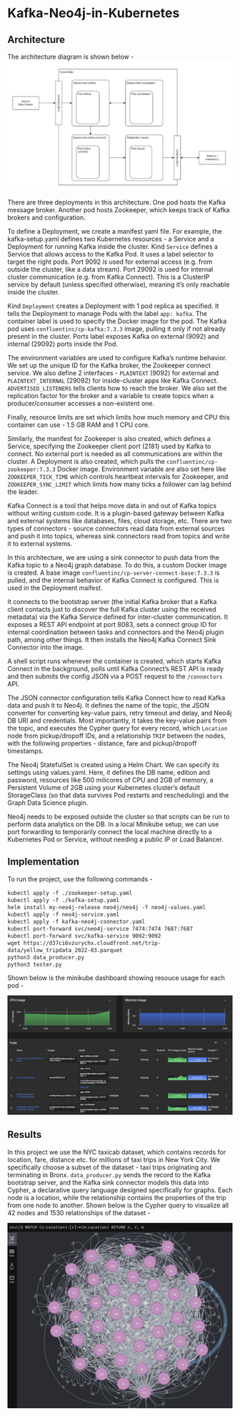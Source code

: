 # Kafka-Neo4j-in-Kubernetes

## Architecture
The architecture diagram is shown below -
![](Architecture.png)

There are three deployments in this architecture. One pod hosts the Kafka message broker. Another pod hosts Zookeeper, which keeps track of Kafka brokers and configuration.

To define a Deployment, we create a manifest yaml file. For example, the kafka-setup.yaml defines two Kubernetes resources - a Service and a Deployment for running Kafka inside the cluster. Kind `Service` defines a Service that allows access to the Kafka Pod. It uses a label selector to target the right pods. Port 9092 is used for external access (e.g. from outside the cluster, like a data stream). Port 29092 is used for internal cluster communication (e.g. from Kafka Connect). This is a ClusterIP service by default (unless specified otherwise), meaning it’s only reachable inside the cluster.

Kind `Deployment` creates a Deployment with 1 pod replica as specified. It tells the Deployment to manage Pods with the label `app: kafka`. The container label is used to specify the Docker image for the pod. The Kafka pod uses `confluentinc/cp-kafka:7.3.3` image, pulling it only if not already present in the cluster. Ports label exposes Kafka on external (9092) and internal (29092) ports inside the Pod.

The environment variables are used to configure Kafka’s runtime behavior. We set up the unique ID for the Kafka broker, the Zookeeper connect service. We also define 2 interfaces - `PLAINTEXT` (9092) for external and `PLAINTEXT_INTERNAL` (29092) for inside-cluster apps like Kafka Connect. `ADVERTISED_LISTENERS` tells clients how to reach the broker. We also set the replication factor for the broker and a variable to create topics when a producer/consumer accesses a non-existent one.

Finally, resource limits are set which limits how much memory and CPU this container can use - 1.5 GB RAM and 1 CPU core.

Similarly, the manifest for Zookeeper is also created, which defines a Service, specifying the Zookeeper client port (2181) used by Kafka to connect. No external port is needed as all communications are within the cluster. A Deployment is also created, which pulls the `confluentinc/cp-zookeeper:7.3.3` Docker image. Environment variable are also set here like `ZOOKEEPER_TICK_TIME` which controls heartbeat intervals for Zookeeper, and `ZOOKEEPER_SYNC_LIMIT` which limits how many ticks a follower can lag behind the leader.

Kafka Connect is a tool that helps move data in and out of Kafka topics without writing custom code. It is a plugin-based gateway between Kafka and external systems like databases, files, cloud storage, etc. There are two types of connectors - source connectors read data from external sources and push it into topics, whereas sink connectors read from topics and write it to external systems.

In this architecture, we are using a sink connector to push data from the Kafka topic to a Neo4j graph database. To do this, a custom Docker image is created. A base image `confluentinc/cp-server-connect-base:7.3.3` is pulled, and the internal behavior of Kafka Connect is configured. This is used in the Deployment maifest.

It connects to the bootstrap server (the initial Kafka broker that a Kafka client contacts just to discover the full Kafka cluster using the received metadata) via the Kafka Service defined for inter-cluster communication. It exposes a REST API endpoint at port 8083, sets a connect group ID for internal coordination between tasks and connectors and the Neo4j plugin path, among other things. It then installs the Neo4j Kafka Connect Sink Connector into the image.

A shell script runs whenever the container is created, which starts Kafka Connect in the background, polls until Kafka Connect’s REST API is ready and then submits the config JSON via a POST request to the `/connectors` API.

The JSON connector configuration tells Kafka Connect how to read Kafka data and push it to Neo4j. It defines the name of the topic, the JSON converter for converting key-value pairs, retry timeout and delay, and Neo4j DB URI and credentials. Most importantly, it takes the key-value pairs from the topic, and executes the Cypher query for every record, which `Location` node from pickup/dropoff IDs, and a relationship `TRIP` between the nodes, with the following properties - distance, fare and pickup/dropoff timestamps.

The Neo4j StatefulSet is created using a Helm Chart. We can specify its settings using values.yaml. Here, it defines the DB name, edition and password, resources like 500 milicores of CPU and 2GB of memory, a Persistent Volume of 2GB using your Kubernetes cluster’s default StorageClass (so that data survives Pod restarts and rescheduling) and the Graph Data Science plugin.

Neo4j needs to be exposed outside the cluster so that scripts can be run to perform data analytics on the DB. In a local Minikube setup, we can use port forwarding to temporarily connect the local machine directly to a Kubernetes Pod or Service, without needing a public IP or Load Balancer.

## Implementation

To run the project, use the following commands -
```
kubectl apply -f ./zookeeper-setup.yaml
kubectl apply -f ./kafka-setup.yaml
helm install my-neo4j-release neo4j/neo4j -f neo4j-values.yaml
kubectl apply -f neo4j-service.yaml
kubectl apply -f kafka-neo4j-connector.yaml
kubectl port-forward svc/neo4j-service 7474:7474 7687:7687
kubectl port-forward svc/kafka-service 9092:9092
wget https://d37ci6vzurychx.cloudfront.net/trip-data/yellow_tripdata_2022-03.parquet
python3 data_producer.py
python3 tester.py
```

Shown below is the minikube dashboard showing resouce usage for each pod -

![](<K8s metrics.png>)

## Results

In this project we use the NYC taxicab dataset, which contains records for location, fare, distance etc. for millions of taxi trips in New York City. We specifically choose a subset of the dataset - taxi trips originating and terminating in Bronx. `data_producer.py` sends the record to the Kafka bootstrap server, and the Kafka sink connector models this data into Cypher, a declarative query language designed specifically for graphs. Each node is a location, while the relationship contains the properties of the trip from one node to another. Shown below is the Cypher query to visualize all 42 nodes and 1530 relationships of the dataset -

![](Graph.png)
